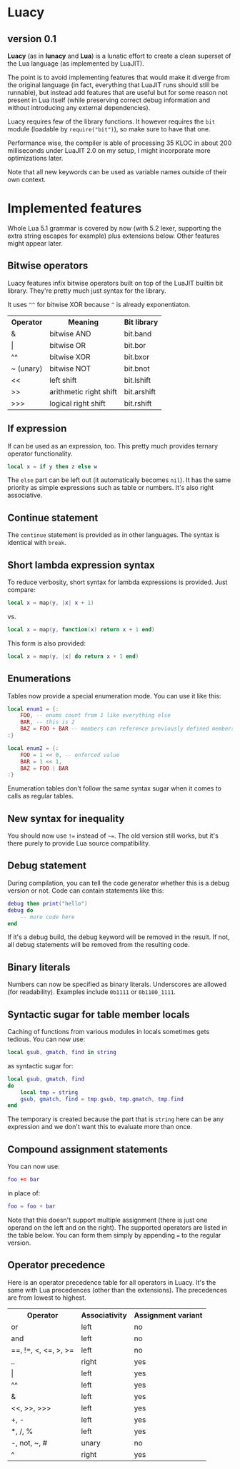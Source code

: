 # Luacy
## version 0.1

**Luacy** (as in **lunacy** and **Lua**) is a lunatic effort to create a clean
superset of the Lua language (as implemented by LuaJIT).

The point is to avoid implementing features that would make it diverge from
the original language (in fact, everything that LuaJIT runs should still be
runnable), but instead add features that are useful but for some reason
not present in Lua itself (while preserving correct debug information
and without introducing any external dependencies).

Luacy requires few of the library functions. It however requires the `bit`
module (loadable by `require("bit")`), so make sure to have that one.

Performance wise, the compiler is able of processing 35 KLOC in about 200
milliseconds under LuaJIT 2.0 on my setup, I might incorporate more
optimizations later.

Note that all new keywords can be used as variable names outside of their
own context.

# Implemented features

Whole Lua 5.1 grammar is covered by now (with 5.2 lexer, supporting the
extra string escapes for example) plus extensions below. Other features
might appear later.

## Bitwise operators

Luacy features infix bitwise operators built on top of the LuaJIT builtin
bit library. They're pretty much just syntax for the library.

It uses `^^` for bitwise XOR because `^` is already exponentiaton.

<table>
  <tr>
    <th>Operator</th><th>Meaning</th><th>Bit library</th>
  </tr>
  <tr>
    <td>&amp;</td><td>bitwise AND</td><td>bit.band</td>
  </tr>
  <tr>
    <td>|</td><td>bitwise OR</td><td>bit.bor</td>
  </tr>
  <tr>
    <td>^^</td><td>bitwise XOR</td><td>bit.bxor</td>
  </tr>
  <tr>
    <td>~ (unary)</td><td>bitwise NOT</td><td>bit.bnot</td>
  </tr>
  <tr>
    <td>&lt;&lt;</td><td>left shift</td><td>bit.lshift</td>
  </tr>
  <tr>
    <td>&gt;&gt;</td><td>arithmetic right shift</td><td>bit.arshift</td>
  </tr>
  <tr>
    <td>&gt;&gt;&gt;</td><td>logical right shift</td><td>bit.rshift</td>
  </tr>
</table>

## If expression

If can be used as an expression, too. This pretty much provides ternary
operator functionality.

```lua
local x = if y then z else w
```

The `else` part can be left out (it automatically becomes `nil`). It has
the same priority as simple expressions such as table or numbers. It's
also right associative.

## Continue statement

The `continue` statement is provided as in other languages. The syntax is
identical with `break`.

## Short lambda expression syntax

To reduce verbosity, short syntax for lambda expressions is provided. Just
compare:

```lua
local x = map(y, |x| x + 1)
```

vs.

```lua
local x = map(y, function(x) return x + 1 end)
```

This form is also provided:

```lua
local x = map(y, |x| do return x + 1 end)
```

## Enumerations

Tables now provide a special enumeration mode. You can use it like this:

```lua
local enum1 = {:
    FOO, -- enums count from 1 like everything else
    BAR, -- this is 2
    BAZ = FOO + BAR -- members can reference previously defined members
:}

local enum2 = {:
    FOO = 1 << 0, -- enforced value
    BAR = 1 << 1,
    BAZ = FOO | BAR
:}
```

Enumeration tables don't follow the same syntax sugar when it comes to calls
as regular tables.

## New syntax for inequality

You should now use `!=` instead of `~=`. The old version still works, but it's
there purely to provide Lua source compatibility.

## Debug statement

During compilation, you can tell the code generator whether this is a debug
version or not. Code can contain statements like this:

```lua
debug then print("hello")
debug do
    -- more code here
end
```

If it's a debug build, the debug keyword will be removed in the result. If
not, all debug statements will be removed from the resulting code.

## Binary literals

Numbers can now be specified as binary literals. Underscores are allowed
(for readability). Examples include `0b1111` or `0b1100_1111`.

## Syntactic sugar for table member locals

Caching of functions from various modules in locals sometimes gets tedious.
You can now use:

```lua
local gsub, gmatch, find in string
```

as syntactic sugar for:

```lua
local gsub, gmatch, find
do
    local tmp = string
    gsub, gmatch, find = tmp.gsub, tmp.gmatch, tmp.find
end
```

The temporary is created because the part that is `string` here can be any
expression and we don't want this to evaluate more than once.

## Compound assignment statements

You can now use:

```lua
foo += bar
```

in place of:

```lua
foo = foo + bar
```

Note that this doesn't support multiple assignment (there is just one
operand on the left and on the right). The supported operators are listed
in the table below. You can form them simply by appending `=` to the regular
version.

## Operator precedence

Here is an operator precedence table for all operators in Luacy. It's the
same with Lua precedences (other than the extensions). The precedences are
from lowest to highest.

<table>
  <tr>
    <th>Operator</th><th>Associativity</th><th>Assignment variant</th>
  </tr>
  <tr>
    <td>or</td><td>left</td><td>no</td>
  </tr>
  <tr>
    <td>and</td><td>left</td><td>no</td>
  </tr>
  <tr>
    <td>==, !=, &lt;, &lt;=, &gt;, &gt;=</td><td>left</td><td>no</td>
  </tr>
  <tr>
    <td>..</td><td>right</td><td>yes</td>
  </tr>
  <tr>
    <td>|</td><td>left</td><td>yes</td>
  </tr>
  <tr>
    <td>^^</td><td>left</td><td>yes</td>
  </tr>
  <tr>
    <td>&amp;</td><td>left</td><td>yes</td>
  </tr>
  <tr>
    <td>&lt;&lt;, &gt;&gt;, &gt;&gt;&gt;</td><td>left</td><td>yes</td>
  </tr>
  <tr>
    <td>+, -</td><td>left</td><td>yes</td>
  </tr>
  <tr>
    <td>*, /, %</td><td>left</td><td>yes</td>
  </tr>
  <tr>
    <td>-, not, ~, #</td><td>unary</td><td>no</td>
  </tr>
  <tr>
    <td>^</td><td>right</td><td>yes</td>
  </tr>
</table>
